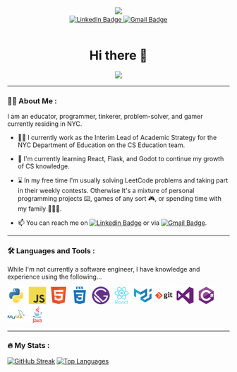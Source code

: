 <div id="header" align="center">
    <img src="https://media.giphy.com/media/dMLmQfCO7lCA2gX3tw/giphy.gif" width="100" />
    <div id="badges">
        <a href="https://www.linkedin.com/in/danielgaylord/" target="_blank" >
            <img src="https://img.shields.io/badge/LinkedIn-blue?logo=linkedin&logoColor=white" alt="LinkedIn Badge" />
        </a>
        <a href="mailto:danielgaylord@gmail.com" target="_blank" >
            <img src="https://img.shields.io/badge/Gmail-white?logo=gmail" alt="Gmail Badge" />
        </a>
    </div>
    <img src="https://komarev.com/ghpvc/?username=danielgaylord&style=flat-square&color=blue" alt=""/>
    <h1> Hi there 👋 </h1>
</div>
<div align="center">
    <img src="https://media.giphy.com/media/836HiJc7pgzy8iNXCn/giphy.gif" width="600" />
</div>

---

### :man_technologist: About Me :
I am an educator, programmer, tinkerer, problem-solver, and gamer currently residing in NYC.
- :man_teacher: I currently work as the Interim Lead of Academic Strategy for the NYC Department of Education on the CS Education team.

- :seedling: I'm currently learning React, Flask, and Godot to continue my growth of CS knowledge.

- :hourglass: In my free time I'm usually solving LeetCode problems and taking part in their weekly contests. Otherwise It's a mixture of personal programming projects :keyboard:, games of any sort :video_game:, or spending time with my family :family_man_woman_boy:.

- :mailbox: You can reach me on [![Linkedin Badge](https://img.shields.io/badge/LinkedIn-blue?style=flat&logo=Linkedin&logoColor=white)](https://www.linkedin.com/in/danielgaylord/) or via [![Gmail Badge](https://img.shields.io/badge/Gmail-white?style=flat&logo=gmail)](mailto:danielgaylord@gmail.com).

<!--
Other ideas:
- 👯 I’m looking to collaborate on ...
- 🤔 I’m looking for help with ...
- 💬 Ask me about ...
- 😄 Pronouns: ...
-->

---

### :hammer_and_wrench: Languages and Tools :
While I'm not currently a software engineer, I have knowledge and experience using the following...
<div>
    <img src="https://github.com/devicons/devicon/blob/master/icons/python/python-original.svg" title="Python" alt="Python" width="40" height="40"/>&nbsp;
    <img src="https://github.com/devicons/devicon/blob/master/icons/javascript/javascript-original.svg" title="JavaScript" alt="JavaScript" width="40" height="40"/>&nbsp;
    <img src="https://github.com/devicons/devicon/blob/master/icons/html5/html5-original.svg" title="HTML5" alt="HTML" width="40" height="40"/>&nbsp;
    <img src="https://github.com/devicons/devicon/blob/master/icons/css3/css3-plain-wordmark.svg"  title="CSS3" alt="CSS" width="40" height="40"/>&nbsp;
    <img src="https://github.com/devicons/devicon/blob/master/icons/gatsby/gatsby-original.svg" title="Gatsby"  alt="Gatsby" width="40" height="40"/>&nbsp;
    <img src="https://github.com/devicons/devicon/blob/master/icons/react/react-original-wordmark.svg" title="React" alt="React" width="40" height="40"/>&nbsp;
    <img src="https://github.com/devicons/devicon/blob/master/icons/materialui/materialui-original.svg" title="Material UI" alt="Material UI" width="40" height="40"/>&nbsp;
    <img src="https://github.com/devicons/devicon/blob/master/icons/git/git-original-wordmark.svg" title="Git" alt="Git" width="40" height="40"/>&nbsp;
    <img src="https://github.com/devicons/devicon/blob/master/icons/visualstudio/visualstudio-plain.svg" title="Visual Studio" alt="Visual Studio" width="40" height="40"/>&nbsp;
    <img src="https://github.com/devicons/devicon/blob/master/icons/csharp/csharp-original.svg" title="C#" alt="C#" width="40" height="40"/>&nbsp;
    <img src="https://github.com/devicons/devicon/blob/master/icons/mysql/mysql-original-wordmark.svg" title="MySQL"  alt="MySQL" width="40" height="40"/>&nbsp;
    <img src="https://github.com/devicons/devicon/blob/master/icons/java/java-original-wordmark.svg" title="Java" alt="Java" width="40" height="40"/>&nbsp;
</div>

---

### :fire: My Stats :
[![GitHub Streak](http://github-readme-streak-stats.herokuapp.com?user=danielgaylord&theme=dark&date_format=M%20j%5B%2C%20Y%5D)](https://git.io/streak-stats)
[![Top Languages](https://github-readme-stats.vercel.app/api/top-langs/?username=danielgaylord&layout=compact&theme=vision-friendly-dark)](https://github.com/anuraghazra/github-readme-stats)